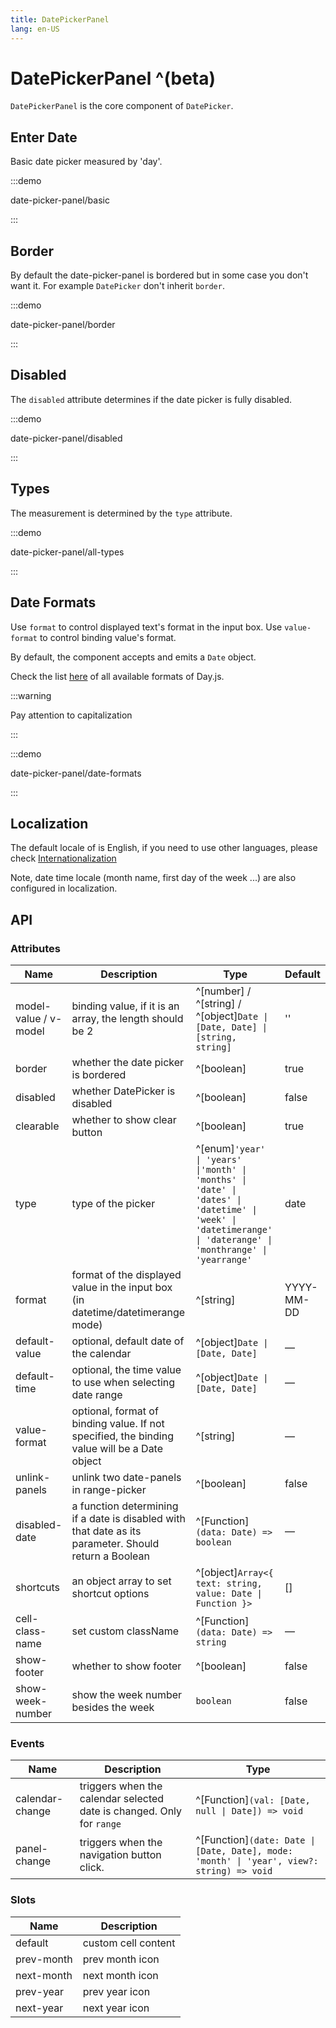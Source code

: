 ```yaml
---
title: DatePickerPanel
lang: en-US
---
```


# DatePickerPanel ^(beta)

`DatePickerPanel` is the core component of `DatePicker`.

## Enter Date

Basic date picker measured by 'day'.

:::demo

date-picker-panel/basic

:::

## Border

By default the date-picker-panel is bordered but in some case you don't want it.
For example `DatePicker` don't inherit `border`.

:::demo

date-picker-panel/border

:::

## Disabled

The `disabled` attribute determines if the date picker is fully disabled.

:::demo

date-picker-panel/disabled

:::

## Types

The measurement is determined by the `type` attribute.

:::demo

date-picker-panel/all-types

:::

## Date Formats

Use `format` to control displayed text's format in the input box. Use `value-format` to control binding value's format.

By default, the component accepts and emits a `Date` object.

Check the list [here](https://day.js.org/docs/en/display/format#list-of-all-available-formats) of all available formats of Day.js.

:::warning

Pay attention to capitalization

:::

:::demo

date-picker-panel/date-formats

:::

## Localization

The default locale of is English, if you need to use other languages, please check [Internationalization](/en-US/guide/i18n)

Note, date time locale (month name, first day of the week ...) are also configured in localization.

## API

### Attributes

| Name                  | Description                                                                                           | Type                                                                                                                                                           | Default    |
| --------------------- | ----------------------------------------------------------------------------------------------------- | -------------------------------------------------------------------------------------------------------------------------------------------------------------- | ---------- |
| model-value / v-model | binding value, if it is an array, the length should be 2                                              | ^[number] / ^[string] / ^[object]`Date \| [Date, Date] \| [string, string]`                                                                                    | ''         |
| border                | whether the date picker is bordered                                                                   | ^[boolean]                                                                                                                                                     | true       |
| disabled              | whether DatePicker is disabled                                                                        | ^[boolean]                                                                                                                                                     | false      |
| clearable             | whether to show clear button                                                                          | ^[boolean]                                                                                                                                                     | true       |
| type                  | type of the picker                                                                                    | ^[enum]`'year' \| 'years' \|'month' \| 'months' \| 'date' \| 'dates' \| 'datetime' \| 'week' \| 'datetimerange' \| 'daterange' \| 'monthrange' \| 'yearrange'` | date       |
| format                | format of the displayed value in the input box (in datetime/datetimerange mode)                       | ^[string]                                                                                                                                                      | YYYY-MM-DD |
| default-value         | optional, default date of the calendar                                                                | ^[object]`Date \| [Date, Date]`                                                                                                                                | —          |
| default-time          | optional, the time value to use when selecting date range                                             | ^[object]`Date \| [Date, Date]`                                                                                                                                | —          |
| value-format          | optional, format of binding value. If not specified, the binding value will be a Date object          | ^[string]                                                                                                                                                      | —          |
| unlink-panels         | unlink two date-panels in range-picker                                                                | ^[boolean]                                                                                                                                                     | false      |
| disabled-date         | a function determining if a date is disabled with that date as its parameter. Should return a Boolean | ^[Function]`(data: Date) => boolean`                                                                                                                           | —          |
| shortcuts             | an object array to set shortcut options                                                               | ^[object]`Array<{ text: string, value: Date \| Function }>`                                                                                                    | []         |
| cell-class-name       | set custom className                                                                                  | ^[Function]`(data: Date) => string`                                                                                                                            | —          |
| show-footer           | whether to show footer                                                                                | ^[boolean]                                                                                                                                                     | false      |
| show-week-number      | show the week number besides the week                                                                 | `boolean`                                                                                                                                                      | false      |

### Events

| Name            | Description                                                           | Type                                                                                      |
| --------------- | --------------------------------------------------------------------- | ----------------------------------------------------------------------------------------- |
| calendar-change | triggers when the calendar selected date is changed. Only for `range` | ^[Function]`(val: [Date, null \| Date]) => void`                                          |
| panel-change    | triggers when the navigation button click.                            | ^[Function]`(date: Date \| [Date, Date], mode: 'month' \| 'year', view?: string) => void` |

### Slots

| Name       | Description         |
| ---------- | ------------------- |
| default    | custom cell content |
| prev-month | prev month icon     |
| next-month | next month icon     |
| prev-year  | prev year icon      |
| next-year  | next year icon      |
